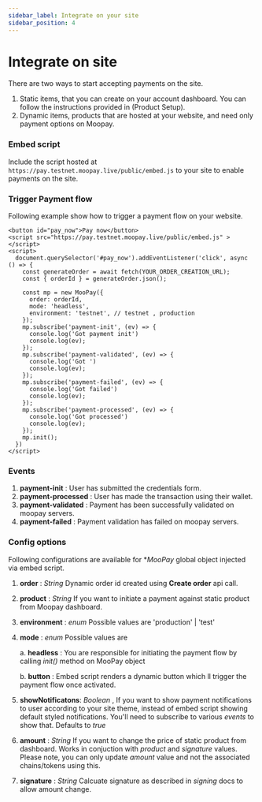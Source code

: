 ```yaml
---
sidebar_label: Integrate on your site
sidebar_position: 4
---
```


# Integrate on site

There are two ways to start accepting payments on the site.
1. Static items, that you can create on your account dashboard. You can follow the instructions provided in (Product Setup).
2. Dynamic items, products that are hosted at your website, and need only payment options on Moopay.


### Embed script
Include the script hosted at ```https://pay.testnet.moopay.live/public/embed.js``` to your site to enable payments on the site.

### Trigger Payment flow
Following example show how to trigger a payment flow on your website.

```
<button id="pay_now">Pay now</button>
<script src="https://pay.testnet.moopay.live/public/embed.js" ></script>
<script>
  document.querySelector('#pay_now').addEventListener('click', async () => {
    const generateOrder = await fetch(YOUR_ORDER_CREATION_URL);
    const { orderId } = generateOrder.json();

    const mp = new MooPay({
      order: orderId,
      mode: 'headless',
      environment: 'testnet', // testnet , production
    });
    mp.subscribe('payment-init', (ev) => {
      console.log('Got payment init')
      console.log(ev);
    });
    mp.subscribe('payment-validated', (ev) => {
      console.log('Got ')
      console.log(ev);
    });
    mp.subscribe('payment-failed', (ev) => {
      console.log('Got failed')
      console.log(ev);
    });
    mp.subscribe('payment-processed', (ev) => {
      console.log('Got processed')
      console.log(ev);
    });
    mp.init();
  })
</script>  
```

### Events

1. __payment-init__ : User has submitted the credentials form.
2. __payment-processed__ : User has made the transaction using their wallet.
3. __payment-validated__ : Payment has been successfully validated on moopay servers.
4. __payment-failed__ : Payment validation has failed on moopay servers.

### Config options
Following configurations are available for **MooPay* global object injected via embed script.
1. __order__ : _String_ Dynamic order id created using **Create order** api call.
2. __product__ : _String_ If you want to initiate a payment against static product from Moopay dashboard.
3. __environment__ : _enum_ Possible values are 'production' | 'test'
4. __mode__ : _enum_ Possible values are
   
    a. __headless__ : You are responsible for initiating the payment flow by calling *init()* method on MooPay object

    b. __button__ : Embed script renders a dynamic button which ll trigger the payment flow once activated.
4. __showNotificatons__: _Boolean_ , If you want to show payment notifications to user according to your site theme, instead of embed script showing default styled notifications. You'll need to subscribe to various _events_ to show that. Defaults to *true*
5. __amount__ : _String_ If you want to change the price of static product from dashboard. Works in conjuction with *product* and *signature* values. Please note, you can only update *amount* value and not the associated chains/tokens using this.
6. __signature__ : _String_ Calcuate signature as described in *signing* docs to allow amount change. 